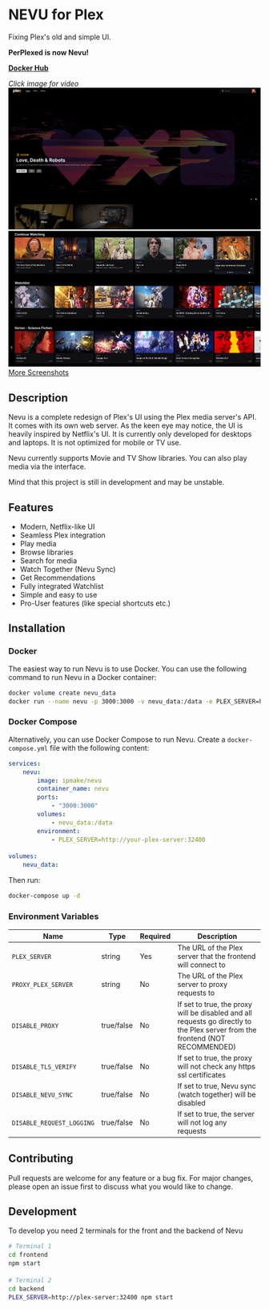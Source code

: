 # NEVU for Plex
Fixing Plex's old and simple UI.

**PerPlexed is now Nevu!**

[**Docker Hub**](https://hub.docker.com/r/ipmake/nevu)

*Click image for video*
[![Nevu1](assets/screenshot1.png)](https://www.youtube.com/watch?v=PuTOw3Wg9oY)
![Nevu2](assets/screenshot2.png)
[More Screenshots](https://github.com/Ipmake/Nevu/tree/main/assets)

## Description

Nevu is a complete redesign of Plex's UI using the Plex media server's API. It comes with its own web server. As the keen eye may notice, the UI is heavily inspired by Netflix's UI. It is currently only developed for desktops and laptops. It is not optimized for mobile or TV use.

Nevu currently supports Movie and TV Show libraries. You can also play media via the interface.

Mind that this project is still in development and may be unstable.


## Features
- Modern, Netflix-like UI
- Seamless Plex integration
- Play media
- Browse libraries
- Search for media
- Watch Together (Nevu Sync)
- Get Recommendations
- Fully integrated Watchlist
- Simple and easy to use
- Pro-User features (like special shortcuts etc.)

## Installation

### Docker

The easiest way to run Nevu is to use Docker. You can use the following command to run Nevu in a Docker container:

```bash
docker volume create nevu_data
docker run --name nevu -p 3000:3000 -v nevu_data:/data -e PLEX_SERVER=http://your-plex-server:32400 ipmake/nevu
```

### Docker Compose

Alternatively, you can use Docker Compose to run Nevu. Create a `docker-compose.yml` file with the following content:

```yaml
services:
    nevu:
        image: ipmake/nevu
        container_name: nevu
        ports:
            - "3000:3000"
        volumes:
            - nevu_data:/data
        environment:
            - PLEX_SERVER=http://your-plex-server:32400

volumes:
    nevu_data:
```

Then run:

```bash
docker-compose up -d
```

### Environment Variables
| Name                     | Type       | Required | Description                                                                 |
|--------------------------|------------|----------|-----------------------------------------------------------------------------|
| `PLEX_SERVER`            | string     | Yes      | The URL of the Plex server that the frontend will connect to                |
| `PROXY_PLEX_SERVER`      | string     | No       | The URL of the Plex server to proxy requests to                             |
| `DISABLE_PROXY`          | true/false | No       | If set to true, the proxy will be disabled and all requests go directly to the Plex server from the frontend (NOT RECOMMENDED) |
| `DISABLE_TLS_VERIFY`     | true/false | No       | If set to true, the proxy will not check any https ssl certificates         |
| `DISABLE_NEVU_SYNC`      | true/false | No       | If set to true, Nevu sync (watch together) will be disabled                 |
| `DISABLE_REQUEST_LOGGING`| true/false | No       | If set to true, the server will not log any requests                        |



## Contributing
Pull requests are welcome for any feature or a bug fix. For major changes, please open an issue first to discuss what you would like to change.

## Development

To develop you need 2 terminals for the front and the backend of Nevu

```bash
# Terminal 1
cd frontend
npm start

# Terminal 2
cd backend
PLEX_SERVER=http://plex-server:32400 npm start
```

